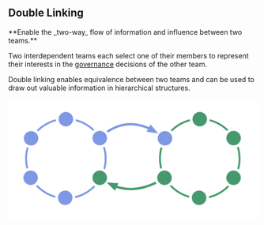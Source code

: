 ## Double Linking

<summary>
**Enable the _two-way_ flow of information and influence between two teams.**
</summary>

Two interdependent teams each select one of their members to represent their interests in the [governance](glossary:governance) decisions of the other team.

Double linking enables equivalence between two teams and can be used to draw out valuable information in hierarchical structures.

![Double linking two circles](img/structural-patterns/double-link.png)
